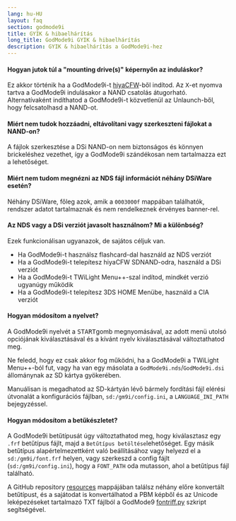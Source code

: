 ```yaml
---
lang: hu-HU
layout: faq
section: godmode9i
title: GYIK & hibaelhárítás
long_title: GodMode9i GYIK & hibaelhárítás
description: GYIK & hibaelhárítás a GodMode9i-hez
---
```


#### Hogyan jutok túl a "mounting drive(s)" képernyőn az induláskor?
Ez akkor történik ha a GodMode9i-t [hiyaCFW](../hiyacfw)-ből indítod. Az <kbd class="face">X</kbd>-et nyomva tartva a GodMode9i indulásakor a NAND csatolás átugorható. Alternatívaként indíthatod a GodMode9i-t közvetlenül az Unlaunch-ből, hogy felcsatolhasd a NAND-ot.

#### Miért nem tudok hozzáadni, eltávolítani vagy szerkeszteni fájlokat a NAND-on?
A fájlok szerkesztése a DSi NAND-on nem biztonságos és könnyen brickeléshez vezethet, így a GodMode9i szándékosan nem tartalmazza ezt a lehetőséget.

#### Miért nem tudom megnézni az NDS fájl információt néhány DSiWare esetén?
Néhány DSiWare, főleg azok, amik a `0003000f` mappában találhatók, rendszer adatot tartalmaznak és nem rendelkeznek érvényes banner-rel.

#### Az NDS vagy a DSi verziót javasolt használnom? Mi a különbség?
Ezek funkcionálisan ugyanazok, de sajátos céljuk van.
- Ha GodMode9i-t használsz flashcard-dal használd az NDS verziót
- Ha a GodMode9i-t telepítesz hiyaCFW SDNAND-odra, használd a DSi verziót
- Ha a GodMode9i-t TWiLight Menu++-szal indítod, mindkét verzió ugyanúgy működik
- Ha a GodMode9i-t telepítesz 3DS HOME Menübe, használd a CIA verziót

#### Hogyan módosítom a nyelvet?
A GodMode9i nyelvét a <kbd>START</kbd>gomb megnyomásával, az adott menü utolsó opciójának kiválasztásával és a kívánt nyelv kiválasztásával változtathatod meg.

Ne feledd, hogy ez csak akkor fog működni, ha a GodMode9i a TWiLight Menu++-ból fut, vagy ha van egy másolata a `GodMode9i.nds`/`GodMode9i.dsi` állománynak az SD kártya gyökerében.

Manuálisan is megadhatod az SD-kártyán lévő bármely fordítási fájl elérési útvonalát a konfigurációs fájlban, `sd:/gm9i/config.ini`, a `LANGUAGE_INI_PATH` bejegyzéssel.

#### Hogyan módosítom a betűkészletet?
A GodMode9i betűtípusát úgy változtathatod meg, hogy kiválasztasz egy `.frf` betűtípus fájlt, majd a `Betűtípus betöltése`lehetőséget. Egy másik betűtípus alapértelmezettként való beállításához vagy helyezd el a `sd:/gm9i/font.frf` helyen, vagy szerkeszd a config fájlt (`sd:/gm9i/config.ini`), hogy a `FONT_PATH` oda mutasson, ahol a betűtípus fájl található.

A GitHub repository [resources](https://github.com/DS-Homebrew/GodMode9i/tree/master/resources/fonts) mappájában találsz néhány előre konvertált betűtípust, és a sajátodat is konvertálhatod a PBM képből és az Unicode leképezéseket tartalmazó TXT fájlból a GodMode9 [fontriff.py](https://github.com/d0k3/GodMode9/blob/master/utils/fontriff.py) szkript segítségével.
